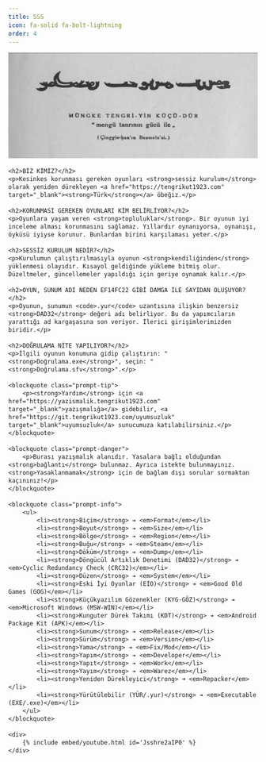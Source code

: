 ```yaml
---
title: SSS
icon: fa-solid fa-bolt-lightning
order: 4
---
```


<div>
    <img src="/assets/img/sss/1.png" alt="Image">

    <h2>BİZ KİMİZ?</h2>
    <p>Kesinkes korunması gereken oyunları <strong>sessiz kurulum</strong> olarak yeniden dürekleyen <a href="https://tengrikut1923.com" target="_blank"><strong>Türk</strong></a> öbeğiz.</p>

    <h2>KORUNMASI GEREKEN OYUNLARI KİM BELİRLİYOR?</h2>
    <p>Oyunlara yaşam veren <strong>topluluklar</strong>. Bir oyunun iyi inceleme alması korunmasını sağlamaz. Yıllardır oynanıyorsa, oynanışı, öyküsü iyiyse korunur. Bunlardan birini karşılaması yeter.</p>

    <h2>SESSİZ KURULUM NEDİR?</h2>
    <p>Kurulumun çalıştırılmasıyla oyunun <strong>kendiliğinden</strong> yüklenmesi olayıdır. Kısayol geldiğinde yükleme bitmiş olur. Düzeltmeler, güncellemeler yapıldığı için geriye oynamak kalır.</p>

    <h2>OYUN, SUNUM ADI NEDEN EF14FC22 GİBİ DAMGA İLE SAYIDAN OLUŞUYOR?</h2>
    <p>Oyunun, sunumun <code>.yur</code> uzantısına ilişkin benzersiz <strong>DAD32</strong> değeri adı belirliyor. Bu da yapımcıların yarattığı ad kargaşasına son veriyor. İlerici girişimlerimizden biridir.</p>

    <h2>DOĞRULAMA NİTE YAPILIYOR?</h2>
    <p>İlgili oyunun konumuna gidip çalıştırın: "<strong>Doğrulama.exe</strong>", seçin: "<strong>Doğrulama.sfv</strong>".</p>

    <blockquote class="prompt-tip">
        <p><strong>Yardım</strong> için <a href="https://yazismalik.tengrikut1923.com" target="_blank">yazışmalığa</a> gidebilir, <a href="https://git.tengrikut1923.com/uyumsuzluk" target="_blank">uyumsuzluk</a> sunucumuza katılabilirsiniz.</p>
    </blockquote>

    <blockquote class="prompt-danger">
        <p>Burası yazışmalık alanıdır. Yasalara bağlı olduğundan <strong>bağlantı</strong> bulunmaz. Ayrıca istekte bulunmayınız. <strong>Yasaklanmamak</strong> için de bağlam dışı sorular sormaktan kaçınınız!</p>
    </blockquote>

    <blockquote class="prompt-info">
        <ul>
            <li><strong>Biçim</strong> ➔ <em>Format</em></li>
            <li><strong>Boyut</strong> ➔ <em>Size</em></li>
            <li><strong>Bölge</strong> ➔ <em>Region</em></li>
            <li><strong>Buğu</strong> ➔ <em>Steam</em></li>
            <li><strong>Döküm</strong> ➔ <em>Dump</em></li>
            <li><strong>Döngücül Artıklık Denetimi (DAD32)</strong> ➔ <em>Cyclic Redundancy Check (CRC32)</em></li>
            <li><strong>Düzen</strong> ➔ <em>System</em></li>
            <li><strong>Eski İyi Oyunlar (EİO)</strong> ➔ <em>Good Old Games (GOG)</em></li>
            <li><strong>Küçükyazılım Gözenekler (KYG-GÖZ)</strong> ➔ <em>Microsoft Windows (MSW-WIN)</em></li>
            <li><strong>Kunguter Dürek Takımı (KDT)</strong> ➔ <em>Android Package Kit (APK)</em></li>
            <li><strong>Sunum</strong> ➔ <em>Release</em></li>
            <li><strong>Sürüm</strong> ➔ <em>Version</em></li>
            <li><strong>Yama</strong> ➔ <em>Fix/Mod</em></li>
            <li><strong>Yapım</strong> ➔ <em>Developer</em></li>
            <li><strong>Yapıt</strong> ➔ <em>Work</em></li>
            <li><strong>Yayım</strong> ➔ <em>Warez</em></li>
            <li><strong>Yeniden Dürekleyici</strong> ➜ <em>Repacker</em></li>
            <li><strong>Yürütülebilir (YÜR/.yur)</strong> ➔ <em>Executable (EXE/.exe)</em></li>
        </ul>
    </blockquote>

    <div>
        {% include embed/youtube.html id='Jsshre2aIP0' %}
    </div>
</div>

